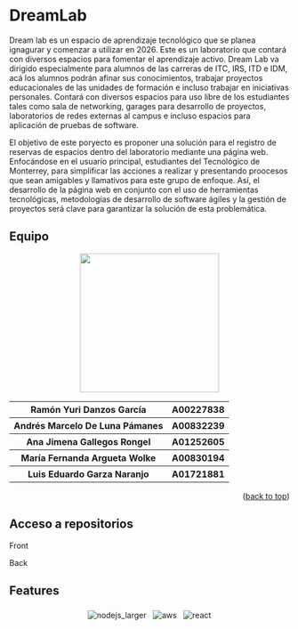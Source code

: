 # DreamLab
Dream lab es un espacio de aprendizaje tecnológico que se planea ignagurar y comenzar a utilizar en 2026. Este es un laboratorio que contará con diversos espacios para fomentar el aprendizaje activo. Dream Lab va dirigido especialmente para alumnos de las carreras de ITC, IRS, ITD e IDM, acá los alumnos podrán afinar sus conocimientos, trabajar proyectos educacionales de las unidades de formación e incluso trabajar en iniciativas personales. Contará con diversos espacios para uso libre de los estudiantes tales como sala de networking, garages para desarrollo de proyectos, laboratorios de redes externas al campus  e incluso espacios para aplicación de pruebas de software.

El objetivo de este poryecto es proponer una solución para el registro de reservas de espacios dentro del laboratorio mediante una página web. Enfocándose en el usuario principal, estudiantes del Tecnológico de Monterrey, para simplificar las acciones a realizar y presentando proocesos que sean amigables y llamativos para este grupo de enfoque.  Así, el desarrollo de la página web en conjunto con el uso de herramientas tecnológicas, metodologías de desarrollo de software ágiles y la gestión de proyectos será clave para garantizar la solución de esta problemática.

## Equipo
<div align="center">
<img src="https://forthebadge.com/images/badges/powered-by-coders-sweat.svg" width="250px">
<table>
    <tr>
    <th> Ramón Yuri Danzos García </th>
    <th> A00227838 </th>
  </tr>
    <tr>
    <th> Andrés Marcelo De Luna Pámanes </th>
    <th> A00832239 </th>
  </tr>
    <tr>
    <th> Ana Jimena Gallegos Rongel</th>
    <th> A01252605 </th>
  </tr>
  <tr>
    <th> María Fernanda Argueta Wolke </th>
    <th> A00830194 </th>
  </tr>
    <tr>
    <th> Luis Eduardo Garza Naranjo </th>
    <th> A01721881 </th>
  </tr>
  </table>
</div>
  
<p align="right">(<a href="#readme-top">back to top</a>)</p>

## Acceso a repositorios
Front

Back

## Features
<div align="center">
<p> 
<img src="svg/dev/frameworks/nodejs_larger.svg" alt="nodejs_larger" style="vertical-align:top; margin:6px 4px">
<img src="svg/dev/services/aws.svg" alt="aws" style="vertical-align:top; margin:6px 4px">
<img src="svg/dev/frameworks/react.svg" alt="react" style="vertical-align:top; margin:6px 4px">
  
</p>
</div>

